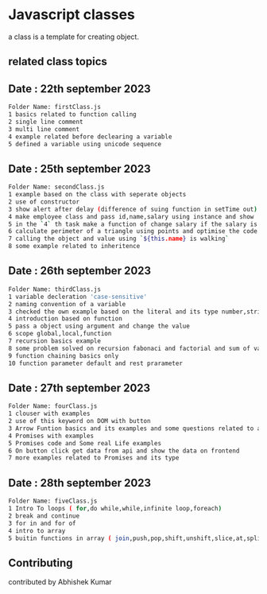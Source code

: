 # Javascript classes
a class is a template for creating object.  

## related class topics
## Date : 22th september 2023
```bash
Folder Name: firstClass.js
1 basics related to function calling
2 single line comment 
3 multi line comment
4 example related before declearing a variable
5 defined a variable using unicode sequence
```

## Date : 25th september 2023
```bash
Folder Name: secondClass.js
1 example based on the class with seperate objects
2 use of constructor
3 show alert after delay (difference of suing function in setTime out)
4 make employee class and pass id,name,salary using instance and show ..continue in 5th
5 in the `4` th task make a function of change salary if the salary is less then previous, it will NOT UPDATE else UPDATE
6 calculate perimeter of a triangle using points and optimise the code
7 calling the object and value using `${this.name} is walking`
8 some example related to inheritence
```

## Date : 26th september 2023
```bash
Folder Name: thirdClass.js
1 variable decleration 'case-sensitive'
2 naming convention of a variable
3 checked the own example based on the literal and its type number,string,boolean,array,object
4 introduction based on function
5 pass a object using argument and change the value
6 scope global,local,function
7 recursion basics example
8 some problem solved on recursion fabonaci and factorial and sum of values `different methods`  
9 function chaining basics only
10 function parameter default and rest prarameter
```
## Date : 27th september 2023
```bash
Folder Name: fourClass.js
1 clouser with examples
2 use of this keyword on DOM with button
3 Arrow Funtion basics and its examples and some questions related to array
4 Promises with examples
5 Promises code and Some real Life examples
6 On button click get data from api and show the data on frontend
7 more examples related to Promises and its type
```
## Date : 28th september 2023
```bash
Folder Name: fiveClass.js
1 Intro To loops ( for,do while,while,infinite loop,foreach)
2 break and continue
3 for in and for of
4 intro to array
5 buitin functions in array ( join,push,pop,shift,unshift,slice,at,splice,map,flexMap,flex,flat,filter,find,findlast,every,some,reduce,major difference in array)
```
## Contributing
contributed by Abhishek Kumar